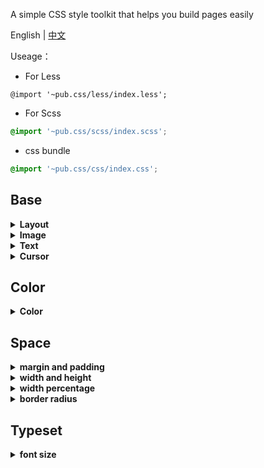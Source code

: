 A simple CSS style toolkit that helps you build pages easily


English | [中文](./README.zh.md)

Useage：

- For Less

```less
@import '~pub.css/less/index.less';
```

- For Scss

```scss
@import '~pub.css/scss/index.scss';
```

- css bundle

```scss
@import '~pub.css/css/index.css';
```


## Base

<details><summary><strong>Layout</strong></summary>

| class name | define | equals |
| - | - | - |
| `.flex ` | the flex box | [display: flex;](#flex) |
| `.flex.around` | space around| `justify-content: space-around;` |
| `.flex.center` | center | `justify-content: center;` |
| `.flex.start` | start | `justify-content: flex-start;` |
| `.flex.end` | end | `justify-content: flex-end;` |
| `.flex.top` | top | `align-items: flex-start;` |
| `.flex.bottom` | bottom | `align-items: flex-end;` |
| `.block` | display block | `display: block;` |
| `.inline-block` | inline block | `display: inline-block;` |
| `.align-top` | vertical top | `vertical-align: top;` |
| `.auto` | margin auto | `margin: auto;` |


### .flex
```css
.flex {
    display: flex;
    justify-content: space-between;
    align-items: center;
    flex-wrap: wrap;
}
```
</details>

<details><summary><strong>Image</strong></summary>

| class name | define | equals |
| - | - | - |
| `.img-cover` | image cover | `object-fit: cover;` |
| `.img-contain` | image contain | `object-fit: contain;` |

</details>

<details><summary><strong>Text</strong></summary>

| class name | define | equals |
| - | - | - |
| `.center` | text align center | `text-align: center;` |
| `.text-right` | text align right | `text-align: right;` |
| `.text-justify` | text align justify | `text-align: justify;` |
| `.bold` | font weight bold | `font-weight: bold;` |
| `.bolder` | font weight bolder | `font-weight: bolder;` |

</details>

<details><summary><strong>Cursor</strong></summary>

| class name | define | equals |
| - | - | - |
| `.pointer` | cursor pointer | `cursor: pointer;` |

</details>


## Color

<details><summary><strong>Color</strong></summary>

value list
```js
[1, 2, 3, 4, 5, 6, 7, 8, 9, a, b, c, d, e, f, e8, f0, f2, f8, fa]
```

| class name | define | equals |
| - | - | - |
| `.c2` | color | `color: #222;` |
| `.bgcf8` | background color | `background-color: #f8f8f8;` |
| `.bdcf8` | border color | `border-color: #f8f8f8` |

</details>

## Space

<details><summary><strong>margin and padding</strong></summary>

Formal syntax

> . *side* [ *direction* ] *value*

*side*

- m -> margin
- p -> padding

*direction*

- l -> left
- r -> right
- t -> top
- b -> bottom
- x -> left right
- y -> top bottom

value list
```js
[0, 1, 5, 8, 10, 15, 20, 25, 30, 40, 45, 50, 60, 70, 80, 100, 150, 200]
```

| class name | define | equals |
| - | - | - |
| `.m5` | margin 5px | `margin: 5px;` |
| `.ml8` | margin left 8px | `margin-left: 8px;` |
| `.px10` | padding horizontal 10px | `padding-left: 10px; padding-right: 10px;` |
| `.my15` | margin vertical 15px | `margin-top: 15px; margin-bottom: 15px;` |

</details>

<details><summary><strong>width and height</strong></summary>

value list
```js
[40, 60, 50, 70, 80, 90, 100, 120, 140, 150, 160, 170, 180, 200, 220, 240, 250, 260, 270, 300, 320, 350, 400]
```

| class name | define | equals |
| - | - | - |
| `.w100` | width | `width: 100px;` |
| `.h60` | height | `height: 60px;` |

</details>

<details><summary><strong>width percentage</strong></summary>

value list
```js
[10, 15, 20, 25, 33, 46, 49, 50, 60, 64, 66, 75, 80, 85, 90, 100]
```

| class name | define | equals |
| - | - | - |
| `.pct10` | width percentage | `width: 10%;` |

</details>

<details><summary><strong>border radius</strong></summary>

value list
```js
[2, 4, 6, 8, 10, 999]
```

| class name | define | equals |
| - | - | - |
| `.bdr999` | border radius | `border-radius: 999px;` |

</details>

## Typeset

<details><summary><strong>font size</strong></summary>

value list
```js
[12, 13, 14, 15, 16, 18, 20, 22, 24, 26, 28, 30, 32, 36, 40, 50, 60, 70, 80]
```

| class name | define | equals |
| - | - | - |
| `.fz12` | font size | `font-size: 12px;` |

</details>
